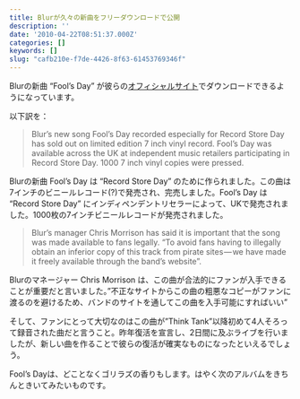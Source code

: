 ```yaml
---
title: Blurが久々の新曲をフリーダウンロードで公開
description: ''
date: '2010-04-22T08:51:37.000Z'
categories: []
keywords: []
slug: "cafb210e-f7de-4426-8f63-61453769346f"
---
```

Blurの新曲 “Fool’s Day” が彼らの[オフィシャルサイト](http://www.blur.co.uk/)でダウンロードできるようになっています。

以下訳を：

> Blur’s new song Fool’s Day recorded especially for Record Store Day has sold out on limited edition 7 inch vinyl record. Fool’s Day was available across the UK at independent music retailers participating in Record Store Day. 1000 7 inch vinyl copies were pressed.

Blurの新曲 Fool’s Day は “Record Store Day” のために作られました。この曲は7インチのビニールレコード(?)で発売され、完売しました。Fool’s Day は “Record Store Day” にインディペンデントリセラーによって、UKで発売されました。1000枚の7インチビニールレコードが発売されました。

> Blur’s manager Chris Morrison has said it is important that the song was made available to fans legally. “To avoid fans having to illegally obtain an inferior copy of this track from pirate sites — we have made it freely available through the band’s website”.

Blurのマネージャー Chris Morrison は、この曲が合法的にファンが入手できることが重要だと言いました。”不正なサイトからこの曲の粗悪なコピーがファンに渡るのを避けるため、バンドのサイトを通してこの曲を入手可能にすればいい”

そして、ファンにとって大切なのはこの曲が”Think Tank”以降初めて4人そろって録音された曲だと言うこと。昨年復活を宣言し、2日間に及ぶライブを行いましたが、新しい曲を作ることで彼らの復活が確実なものになったといえるでしょう。

Fool’s Dayは、どことなくゴリラズの香りもします。はやく次のアルバムをきちんときいてみたいものです。